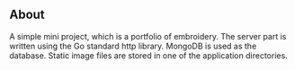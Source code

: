 ## About

A simple mini project, which is a portfolio of embroidery.
The server part is written using the Go standard http library.
MongoDB is used as the database. Static image files are stored in one of the application directories.
